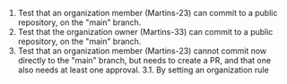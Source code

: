1. Test that an organization member (Martins-23) can commit to a public repository, on the "main" branch.
2. Test that the organization owner (Martins-33) can commit to a public repository, on the "main" branch.
3. Test that an organization member (Martins-23) cannot commit now directly to the "main" branch, but needs to create a PR, and that one also needs at least one approval.
    3.1. By setting an organization rule
